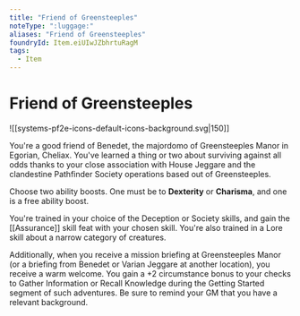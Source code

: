 ```yaml
---
title: "Friend of Greensteeples"
noteType: ":luggage:"
aliases: "Friend of Greensteeples"
foundryId: Item.eiUIwJZbhrtuRagM
tags:
  - Item
---
```


# Friend of Greensteeples
![[systems-pf2e-icons-default-icons-background.svg|150]]

You're a good friend of Benedet, the majordomo of Greensteeples Manor in Egorian, Cheliax. You've learned a thing or two about surviving against all odds thanks to your close association with House Jeggare and the clandestine Pathfinder Society operations based out of Greensteeples.

Choose two ability boosts. One must be to **Dexterity** or **Charisma**, and one is a free ability boost.

You're trained in your choice of the Deception or Society skills, and gain the [[Assurance]] skill feat with your chosen skill. You're also trained in a Lore skill about a narrow category of creatures.

Additionally, when you receive a mission briefing at Greensteeples Manor (or a briefing from Benedet or Varian Jeggare at another location), you receive a warm welcome. You gain a +2 circumstance bonus to your checks to Gather Information or Recall Knowledge during the Getting Started segment of such adventures. Be sure to remind your GM that you have a relevant background.

